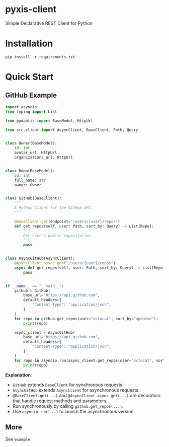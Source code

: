 # pyxis-client
Simple Declarative REST Client for Python

# Installation
`pip install -r requirements.txt`

# Quick Start
## GitHub Example
```python
import asyncio
from typing import List

from pydantic import BaseModel, HttpUrl

from src.client import AsyncClient, BaseClient, Path, Query


class Owner(BaseModel):
    id: int
    avatar_url: HttpUrl
    organizations_url: HttpUrl


class Repo(BaseModel):
    id: int
    full_name: str
    owner: Owner


class GitHub(BaseClient):
    """
    A Python Client for the GitHub API.
    """

    @BaseClient.get(endpoint="/users/{user}/repos")
    def get_repos(self, user: Path, sort_by: Query) -> List[Repo]:
        """
        Get user's public repositories.
        """
        pass


class AsyncGitHub(AsyncClient):
    @AsyncClient.async_get("/users/{user}/repos")
    async def get_repos(self, user: Path, sort_by: Query) -> List[Repo]:
        pass


if __name__ == "__main__":
    github = GitHub(
        base_url="https://api.github.com",
        default_headers={
            "Content-Type": "application/json",
        }
    )
    for repo in github.get_repos(user="octocat", sort_by="updated"):
        print(repo)

    async_client = AsyncGitHub(
        base_url="https://api.github.com",
        default_headers={
            "Content-Type": "application/json",
        }
    )
    for repo in asyncio.run(async_client.get_repos(user="octocat", sort_by="updated")):
        print(repo)
```

**Explanation**:  
- `GitHub` extends `BaseClient` for synchronous requests.  
- `AsyncGitHub` extends `AsyncClient` for asynchronous requests.  
- `@BaseClient.get(...)` and `@AsyncClient.async_get(...)` are decorators that handle request methods and parameters.  
- Run synchronously by calling `github.get_repos(...)`.  
- Use `asyncio.run(...)` to launch the asynchronous version.  

## More
See `example`